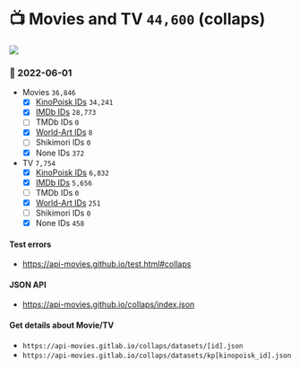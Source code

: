 # :tv: Movies and TV `44,600` (collaps)

<a href="https://API-Movies.github.io"><img src="https://API-Movies.github.io/banner.png?cache"></a>

### :date: 2022-06-01
- Movies `36,846`
  - [x] <a href="https://API-Movies.github.io/collaps/movie_kinopoisk_ids.json">KinoPoisk IDs</a> `34,241`
  - [x] <a href="https://API-Movies.github.io/collaps/movie_imdb_ids.json">IMDb IDs</a> `28,773`
  - [ ] TMDb IDs `0`
  - [x] <a href="https://API-Movies.github.io/collaps/movie_world_art_ids.json">World-Art IDs</a> `8`
  - [ ] Shikimori IDs `0`
  - [x] None IDs `372`
- TV `7,754`
  - [x] <a href="https://API-Movies.github.io/collaps/tv_kinopoisk_ids.json">KinoPoisk IDs</a> `6,832`
  - [x] <a href="https://API-Movies.github.io/collaps/tv_imdb_ids.json">IMDb IDs</a> `5,656`
  - [ ] TMDb IDs `0`
  - [x] <a href="https://API-Movies.github.io/collaps/tv_world_art_ids.json">World-Art IDs</a> `251`
  - [ ] Shikimori IDs `0`
  - [x] None IDs `458`
#### Test errors
- <a href='https://api-movies.github.io/test.html#collaps'>https://api-movies.github.io/test.html#collaps</a>
#### JSON API
- <a href='https://api-movies.github.io/collaps/index.json'>https://api-movies.github.io/collaps/index.json</a>
#### Get details about Movie/TV
- `https://api-movies.gitlab.io/collaps/datasets/[id].json`
- `https://api-movies.gitlab.io/collaps/datasets/kp[kinopoisk_id].json`
